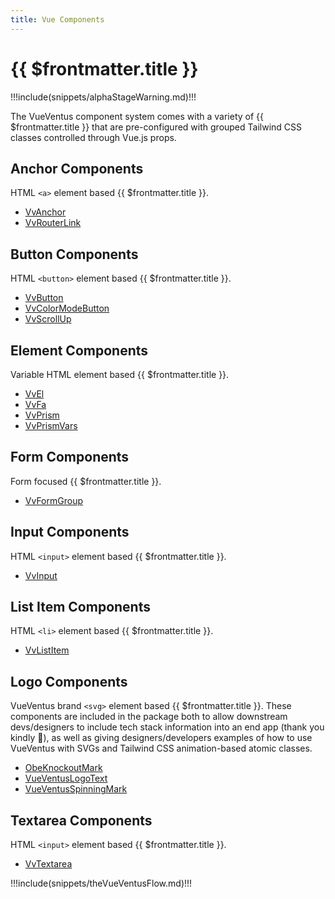 ```yaml
---
title: Vue Components
---
```


<script setup>
    import DocsAnimatedLogoSection from '../../src/views/compos/DocsAnimatedLogoSection.vue'
    import DocsPackageVersion from '../../src/views/compos/DocsPackageVersion.vue'
    import SvgDiagramVueVentusFlow from '../../src/views/compos/SvgDiagramVueVentusFlow.vue'
</script>




<DocsAnimatedLogoSection/>





# {{ $frontmatter.title }}

!!!include(snippets/alphaStageWarning.md)!!!

The VueVentus component system comes with a variety of {{ $frontmatter.title }} that are pre-configured with grouped Tailwind CSS classes controlled through Vue.js props.







## Anchor Components

HTML `<a>` element based {{ $frontmatter.title }}.

* [VvAnchor](/components/anchors/vv-anchor)
* [VvRouterLink](/components/anchors/vv-router-link)







## Button Components

HTML `<button>` element based {{ $frontmatter.title }}.

* [VvButton](/components/buttons/vv-button)
* [VvColorModeButton](/components/buttons/vv-color-mode-button)
* [VvScrollUp](/components/buttons/vv-scroll-up)







## Element Components

Variable HTML element based {{ $frontmatter.title }}.

* [VvEl](/components/elements/vv-el)
* [VvFa](/components/elements/vv-fa)
* [VvPrism](/components/elements/vv-prism)
* [VvPrismVars](/components/elements/vv-prism-vars)







## Form Components

Form focused {{ $frontmatter.title }}.

* [VvFormGroup](/components/forms/vv-form-group)







## Input Components

HTML `<input>` element based {{ $frontmatter.title }}.

* [VvInput](/components/inputs/vv-input)







## List Item Components

HTML `<li>` element based {{ $frontmatter.title }}.

* [VvListItem](/components/lists/vv-list-item)







## Logo Components

VueVentus brand `<svg>` element based {{ $frontmatter.title }}. These components are included in the package both to allow downstream devs/designers to include tech stack information into an end app (thank you kindly :smiling_face_with_three_hearts:), as well as giving designers/developers examples of how to use VueVentus with SVGs and Tailwind CSS animation-based atomic classes.

* [ObeKnockoutMark](/components/logos/obe-knockout-mark)
* [VueVentusLogoText](/components/logos/vueventus-logo-text)
* [VueVentusSpinningMark](/components/logos/vueventus-spinning-mark)







## Textarea Components

HTML `<input>` element based {{ $frontmatter.title }}.

* [VvTextarea](/components/textareas/vv-textarea)








!!!include(snippets/theVueVentusFlow.md)!!!

<SvgDiagramVueVentusFlow class="w-full"/>












<DocsPackageVersion/>

